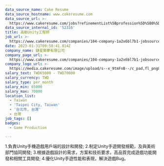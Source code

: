```yaml
---
data_source_name: Cake Resume
data_source_hostname: www.cakeresume.com
data_source_url: >-
  https://www.cakeresume.com/jobs?refinementList%5Bprofession%5D%5B0%5D=game-production&range%5Bsalary_range%5D%5Bmin%5D=1000000
data_source_internal_id: '52316'
title: 高級Unity工程師
job_url: >-
  https://www.cakeresume.com/companies/104-company-1a2x6bl7b1-jobsource-joblist_r_cust/jobs/senior-unity-engineer-ad3891
date: 2023-01-31T09:58:41.814Z
company_name: 鏈星築夢有限公司
company_page_url: >-
  https://www.cakeresume.com/companies/104-company-1a2x6bl7b1-jobsource-joblist_r_cust
company_logo_url: >-
  https://media.cakeresume.com/image/upload/s--x_9tmFnB--/c_pad,fl_png8,h_200,w_200/v1604373250/wden5c0tgyehxqvrjpfj.png
salary_text: TWD65000 - TWD70000
salary_currency: TWD
salary_type: per_month
salary_min: 65000
salary_max: 70000
location_list:
  - Taiwan
  - 'Taipei City, Taiwan'
  - '台北市, 台灣'
  - 台灣
job_tags: []
badges:
  - Game Production

---
```


1.負責Unity手機遊戲用戶端的設計和開發; 2.制定Unity手遊開發規範，及與美術部門協同開發; 3.根據遊戲設計的需求，方案和技術要求，高品質完成遊戲功能開發和相關工具開發; 4.優化Unity手遊性能和表現，解決遊戲Bug。